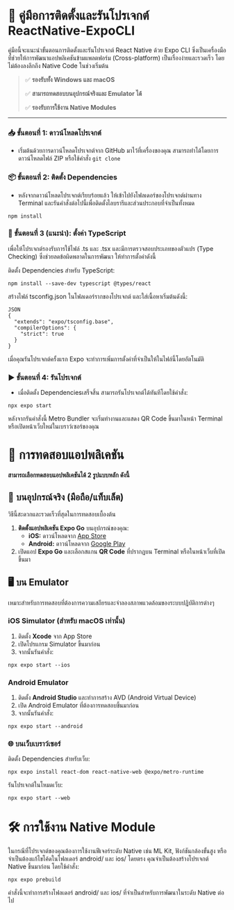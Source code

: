 # 🚀 คู่มือการติดตั้งและรันโปรเจกต์ ReactNative-ExpoCLI

คู่มือนี้จะแนะนำขั้นตอนการติดตั้งและรันโปรเจกต์ React Native ด้วย Expo CLI ซึ่งเป็นเครื่องมือที่ช่วยให้การพัฒนาแอปพลิเคชันข้ามแพลตฟอร์ม (Cross-platform) เป็นเรื่องง่ายและรวดเร็ว โดยไม่ต้องลงลึกถึง Native Code ในช่วงเริ่มต้น

> ✅ **รองรับทั้ง Windows และ macOS**
>
> ✅ **สามารถทดสอบบนอุปกรณ์จริงและ Emulator ได้**
>
> ✅ **รองรับการใช้งาน Native Modules**

-----

### **📥 ขั้นตอนที่ 1: ดาวน์โหลดโปรเจกต์**

* เริ่มต้นด้วยการดาวน์โหลดโปรเจกต์จาก GitHub มาไว้ที่เครื่องของคุณ สามารถทำได้โดยการดาวน์โหลดไฟล์ ZIP หรือใช้คำสั่ง `git clone`

### **📦 ขั้นตอนที่ 2: ติดตั้ง Dependencies**

* หลังจากดาวน์โหลดโปรเจกต์เรียบร้อยแล้ว ให้เข้าไปยังโฟลเดอร์ของโปรเจกต์ผ่านทาง Terminal และรันคำสั่งต่อไปนี้เพื่อติดตั้งไลบรารีและส่วนประกอบที่จำเป็นทั้งหมด

```
npm install
```

### 📝 ขั้นตอนที่ 3 (แนะนำ): ตั้งค่า TypeScript

เพื่อให้โปรเจกต์รองรับการใช้ไฟล์ .ts และ .tsx และมีการตรวจสอบประเภทของตัวแปร (Type Checking) ซึ่งช่วยลดข้อผิดพลาดในการพัฒนา ให้ทำการตั้งค่าดังนี้

ติดตั้ง Dependencies สำหรับ TypeScript:

```
npm install --save-dev typescript @types/react
```

สร้างไฟล์ tsconfig.json ในโฟลเดอร์รากของโปรเจกต์ และใส่เนื้อหาเริ่มต้นดังนี้:
```
JSON
{
  "extends": "expo/tsconfig.base",
  "compilerOptions": {
    "strict": true
  }
}
```
เมื่อคุณรันโปรเจกต์ครั้งแรก Expo จะทำการเพิ่มการตั้งค่าที่จำเป็นให้ในไฟล์นี้โดยอัตโนมัติ


### **▶️ ขั้นตอนที่ 4: รันโปรเจกต์**

* เมื่อติดตั้ง Dependenciesเสร็จสิ้น สามารถรันโปรเจกต์ได้ทันทีโดยใช้คำสั่ง:

```
npx expo start
```

หลังจากรันคำสั่งนี้ Metro Bundler จะเริ่มทำงานและแสดง QR Code ขึ้นมาในหน้า Terminal หรือเปิดหน้าเว็บใหม่ในเบราว์เซอร์ของคุณ


# 🧪 การทดสอบแอปพลิเคชัน

#### สามารถเลือกทดสอบแอปพลิเคชันได้ 2 รูปแบบหลัก ดังนี้

## **📱 บนอุปกรณ์จริง (มือถือ/แท็บเล็ต)**

วิธีนี้สะดวกและรวดเร็วที่สุดในการทดสอบเบื้องต้น

1.  **ติดตั้งแอปพลิเคชัน Expo Go** บนอุปกรณ์ของคุณ:
      * **iOS:** ดาวน์โหลดจาก [App Store](https://apps.apple.com/app/expo-go/id982107779)
      * **Android:** ดาวน์โหลดจาก [Google Play](https://play.google.com/store/apps/details?id=host.exp.exponent)
2.  เปิดแอป **Expo Go** และเลือกสแกน **QR Code** ที่ปรากฏบน Terminal หรือในหน้าเว็บที่เปิดขึ้นมา

## **🖥️ บน Emulator**

เหมาะสำหรับการทดสอบที่ต้องการความเสถียรและจำลองสภาพแวดล้อมของระบบปฏิบัติการต่างๆ

### **iOS Simulator (สำหรับ macOS เท่านั้น)**

1.  ติดตั้ง **Xcode** จาก App Store
2.  เปิดโปรแกรม Simulator ขึ้นมาก่อน
3.  จากนั้นรันคำสั่ง:
   ```
   npx expo start --ios
   ```

### **Android Emulator**

1.  ติดตั้ง **Android Studio** และทำการสร้าง AVD (Android Virtual Device)
2.  เปิด Android Emulator ที่ต้องการทดสอบขึ้นมาก่อน
3.  จากนั้นรันคำสั่ง:
   ```
   npx expo start --android
   ```

### 🌐 บนเว็บเบราว์เซอร์

ติดตั้ง Dependencies สำหรับเว็บ:
```
npx expo install react-dom react-native-web @expo/metro-runtime
```

รันโปรเจกต์ในโหมดเว็บ:
```
npx expo start --web
```
# **🛠️ การใช้งาน Native Module**

ในกรณีที่โปรเจกต์ของคุณต้องการใช้งานฟีเจอร์ระดับ Native เช่น ML Kit, ฟังก์ชันกล้องขั้นสูง หรือจำเป็นต้องแก้ไขโค้ดในโฟลเดอร์ android/ และ ios/ โดยตรง
คุณจำเป็นต้องสร้างโปรเจกต์ Native ขึ้นมาก่อน โดยใช้คำสั่ง:

```
npx expo prebuild
```
คำสั่งนี้จะทำการสร้างโฟลเดอร์ android/ และ ios/ ที่จำเป็นสำหรับการพัฒนาในระดับ Native ต่อไป
